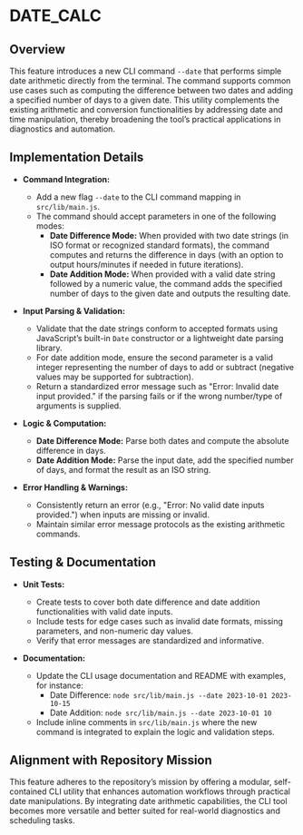 # DATE_CALC

## Overview
This feature introduces a new CLI command `--date` that performs simple date arithmetic directly from the terminal. The command supports common use cases such as computing the difference between two dates and adding a specified number of days to a given date. This utility complements the existing arithmetic and conversion functionalities by addressing date and time manipulation, thereby broadening the tool’s practical applications in diagnostics and automation.

## Implementation Details
- **Command Integration:**
  - Add a new flag `--date` to the CLI command mapping in `src/lib/main.js`.
  - The command should accept parameters in one of the following modes:
    - **Date Difference Mode:** When provided with two date strings (in ISO format or recognized standard formats), the command computes and returns the difference in days (with an option to output hours/minutes if needed in future iterations).
    - **Date Addition Mode:** When provided with a valid date string followed by a numeric value, the command adds the specified number of days to the given date and outputs the resulting date.

- **Input Parsing & Validation:**
  - Validate that the date strings conform to accepted formats using JavaScript’s built-in `Date` constructor or a lightweight date parsing library.
  - For date addition mode, ensure the second parameter is a valid integer representing the number of days to add or subtract (negative values may be supported for subtraction).
  - Return a standardized error message such as "Error: Invalid date input provided." if the parsing fails or if the wrong number/type of arguments is supplied.

- **Logic & Computation:**
  - **Date Difference Mode:** Parse both dates and compute the absolute difference in days.
  - **Date Addition Mode:** Parse the input date, add the specified number of days, and format the result as an ISO string.

- **Error Handling & Warnings:**
  - Consistently return an error (e.g., "Error: No valid date inputs provided.") when inputs are missing or invalid.
  - Maintain similar error message protocols as the existing arithmetic commands.

## Testing & Documentation
- **Unit Tests:**
  - Create tests to cover both date difference and date addition functionalities with valid date inputs.
  - Include tests for edge cases such as invalid date formats, missing parameters, and non-numeric day values.
  - Verify that error messages are standardized and informative.

- **Documentation:**
  - Update the CLI usage documentation and README with examples, for instance:
    - Date Difference: `node src/lib/main.js --date 2023-10-01 2023-10-15`
    - Date Addition: `node src/lib/main.js --date 2023-10-01 10`
  - Include inline comments in `src/lib/main.js` where the new command is integrated to explain the logic and validation steps.

## Alignment with Repository Mission
This feature adheres to the repository’s mission by offering a modular, self-contained CLI utility that enhances automation workflows through practical date manipulations. By integrating date arithmetic capabilities, the CLI tool becomes more versatile and better suited for real-world diagnostics and scheduling tasks.